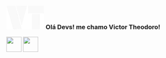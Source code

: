 ### <img src="Logo_VT.png" alt="Logo de Victor Theodoro" width="100"> Olá Devs! me chamo Victor Theodoro!

<img loading="lazy" src="https://cdn.jsdelivr.net/gh/devicons/devicon/icons/git/git-original.svg" width="40" height="40"/>

<img loading="lazy" src="https://cdn.jsdelivr.net/gh/devicons/devicon/icons/git/git-original.svg" width="40" height="40"/>

